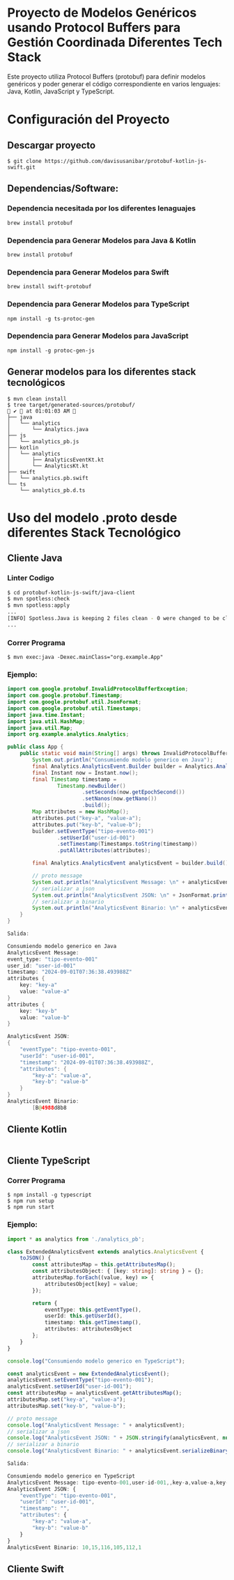 # Proyecto de Modelos Genéricos usando Protocol Buffers para Gestión Coordinada Diferentes Tech Stack

Este proyecto utiliza Protocol Buffers (protobuf) para definir modelos genéricos y poder generar el código correspondiente en varios lenguajes: Java, Kotlin, JavaScript y TypeScript.

# Configuración del Proyecto

## Descargar proyecto
```shell
$ git clone https://github.com/davisusanibar/protobuf-kotlin-js-swift.git
```

## Dependencias/Software:

### Dependencia necesitada por los diferentes lenaguajes

```shell
brew install protobuf
```

### Dependencia para Generar Modelos para Java & Kotlin

```shell
brew install protobuf
```

### Dependencia para Generar Modelos para Swift

```shell
brew install swift-protobuf
```

### Dependencia para Generar Modelos para TypeScript

```shell
npm install -g ts-protoc-gen
```

### Dependencia para Generar Modelos para JavaScript

```shell
npm install -g protoc-gen-js
```

## Generar modelos para los diferentes stack tecnológicos
```shell
$ mvn clean install
$ tree target/generated-sources/protobuf/                                                                                      ✔  at 01:01:03 AM  
├── java
│   └── analytics
│       └── Analytics.java
├── js
│   └── analytics_pb.js
├── kotlin
│   └── analytics
│       ├── AnalyticsEventKt.kt
│       └── AnalyticsKt.kt
├── swift
│   └── analytics.pb.swift
└── ts
    └── analytics_pb.d.ts
```

# Uso del modelo .proto desde diferentes Stack Tecnológico

## Cliente Java

### Linter Codigo

```bash
$ cd protobuf-kotlin-js-swift/java-client
$ mvn spotless:check
$ mvn spotless:apply
...
[INFO] Spotless.Java is keeping 2 files clean - 0 were changed to be clean, 1 were already clean, 1 were skipped because caching determined they were already clean
...
```

### Correr Programa

```shell
$ mvn exec:java -Dexec.mainClass="org.example.App"
```

### Ejemplo:

```java
import com.google.protobuf.InvalidProtocolBufferException;
import com.google.protobuf.Timestamp;
import com.google.protobuf.util.JsonFormat;
import com.google.protobuf.util.Timestamps;
import java.time.Instant;
import java.util.HashMap;
import java.util.Map;
import org.example.analytics.Analytics;

public class App {
    public static void main(String[] args) throws InvalidProtocolBufferException {
        System.out.println("Consumiendo modelo generico en Java");
        final Analytics.AnalyticsEvent.Builder builder = Analytics.AnalyticsEvent.newBuilder();
        final Instant now = Instant.now();
        final Timestamp timestamp =
                Timestamp.newBuilder()
                        .setSeconds(now.getEpochSecond())
                        .setNanos(now.getNano())
                        .build();
        Map attributes = new HashMap();
        attributes.put("key-a", "value-a");
        attributes.put("key-b", "value-b");
        builder.setEventType("tipo-evento-001")
                .setUserId("user-id-001")
                .setTimestamp(Timestamps.toString(timestamp))
                .putAllAttributes(attributes);

        final Analytics.AnalyticsEvent analyticsEvent = builder.build();

        // proto message
        System.out.println("AnalyticsEvent Message: \n" + analyticsEvent);
        // serializar a json
        System.out.println("AnalyticsEvent JSON: \n" + JsonFormat.printer().print(analyticsEvent));
        // serializar a binario
        System.out.println("AnalyticsEvent Binario: \n" + analyticsEvent.toByteArray());
    }
}

Salida:

Consumiendo modelo generico en Java
AnalyticsEvent Message:
event_type: "tipo-evento-001"
user_id: "user-id-001"
timestamp: "2024-09-01T07:36:38.493988Z"
attributes {
    key: "key-a"
    value: "value-a"
}
attributes {
    key: "key-b"
    value: "value-b"
}

AnalyticsEvent JSON:
{
    "eventType": "tipo-evento-001",
    "userId": "user-id-001",
    "timestamp": "2024-09-01T07:36:38.493988Z",
    "attributes": {
        "key-a": "value-a",
        "key-b": "value-b"
    }
}
AnalyticsEvent Binario:
        [B@4988d8b8
```

## Cliente Kotlin
```kotlin

```

## Cliente TypeScript

### Correr Programa

```shell
$ npm install -g typescript
$ npm run setup
$ npm run start
```

### Ejemplo:

```typescript
import * as analytics from './analytics_pb';

class ExtendedAnalyticsEvent extends analytics.AnalyticsEvent {
    toJSON() {
        const attributesMap = this.getAttributesMap();
        const attributesObject: { [key: string]: string } = {};
        attributesMap.forEach((value, key) => {
            attributesObject[key] = value;
        });

        return {
            eventType: this.getEventType(),
            userId: this.getUserId(),
            timestamp: this.getTimestamp(),
            attributes: attributesObject
        };
    }
}

console.log("Consumiendo modelo generico en TypeScript");

const analyticsEvent = new ExtendedAnalyticsEvent();
analyticsEvent.setEventType("tipo-evento-001");
analyticsEvent.setUserId("user-id-001");
const attributesMap = analyticsEvent.getAttributesMap();
attributesMap.set("key-a", "value-a");
attributesMap.set("key-b", "value-b");

// proto message
console.log("AnalyticsEvent Message: " + analyticsEvent);
// serializar a json
console.log("AnalyticsEvent JSON: " + JSON.stringify(analyticsEvent, null, 2));
// serializar a binario
console.log("AnalyticsEvent Binario: " + analyticsEvent.serializeBinary());

Salida:

Consumiendo modelo generico en TypeScript
AnalyticsEvent Message: tipo-evento-001,user-id-001,,key-a,value-a,key-b,value-b
AnalyticsEvent JSON: {
    "eventType": "tipo-evento-001",
    "userId": "user-id-001",
    "timestamp": "",
    "attributes": {
        "key-a": "value-a",
        "key-b": "value-b"
    }
}
AnalyticsEvent Binario: 10,15,116,105,112,1
```

## Cliente Swift
```java

```
